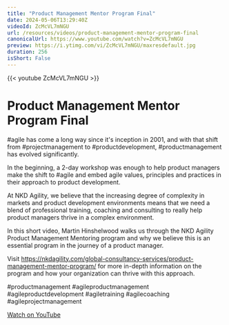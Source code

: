 ```yaml
---
title: "Product Management Mentor Program Final"
date: 2024-05-06T13:29:40Z
videoId: ZcMcVL7mNGU
url: /resources/videos/product-management-mentor-program-final
canonicalUrl: https://www.youtube.com/watch?v=ZcMcVL7mNGU
preview: https://i.ytimg.com/vi/ZcMcVL7mNGU/maxresdefault.jpg
duration: 256
isShort: False
---
```


{{< youtube ZcMcVL7mNGU >}}

# Product Management Mentor Program Final

#agile has come a long way since it's inception in 2001, and with that shift from #projectmanagement to #productdevelopment, #productmanagement has evolved significantly.

In the beginning, a 2-day workshop was enough to help product managers make the shift to #agile and embed agile values, principles and practices in their approach to product development.

At NKD Agility, we believe that the increasing degree of complexity in markets and product development environments means that we need a blend of professional training, coaching and consulting to really help product managers thrive in a complex environment.

In this short video, Martin Hinshelwood walks us through the NKD Agility Product Management Mentoring program and why we believe this is an essential program in the journey of a product manager.

Visit https://nkdagility.com/global-consultancy-services/product-management-mentor-program/ for more in-depth information on the program and how your organization can thrive with this approach.

#productmanagement #agileproductmanagement #agileproductdevelopment #agiletraining #agilecoaching #agileprojectmanagement

[Watch on YouTube](https://www.youtube.com/watch?v=ZcMcVL7mNGU)
